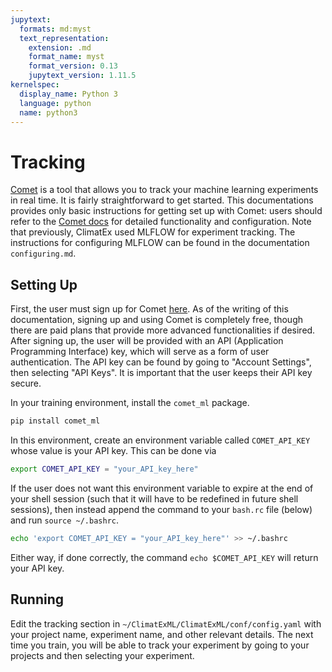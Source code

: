 ```yaml
---
jupytext:
  formats: md:myst
  text_representation:
    extension: .md
    format_name: myst
    format_version: 0.13
    jupytext_version: 1.11.5
kernelspec:
  display_name: Python 3
  language: python
  name: python3
---
```


# Tracking

[Comet](https://comet.com/) is a tool that allows you to track your machine learning experiments in real time. It is fairly straightforward to get started. This documentations provides only basic instructions for getting set up with Comet: users should refer to the [Comet docs](https://www.comet.com/docs/v2/) for detailed functionality and configuration.
Note that previously, ClimatEx used MLFLOW for experiment tracking. The instructions for configuring MLFLOW can be found in the documentation `configuring.md`.

## Setting Up

First, the user must sign up for Comet [here](https://www.comet.com/signup). As of the writing of this documentation, signing up and using Comet is completely free, though there are paid plans that provide more advanced functionalities if desired. After signing up, the user will be provided with an API (Application Programming Interface) key, which will serve as a form of user authentication. The API key can be found by going to "Account Settings", then selecting "API Keys". It is important that the user keeps their API key secure.

In your training environment, install the `comet_ml` package.
```bash
pip install comet_ml
```
In this environment, create an environment variable called `COMET_API_KEY` whose value is your API key. This can be done via
```bash
export COMET_API_KEY = "your_API_key_here"
```
If the user does not want this environment variable to expire at the end of your shell session (such that it will have to be redefined in future shell sessions), then instead append the command to your `bash.rc` file (below) and run `source ~/.bashrc`.
```bash
echo 'export COMET_API_KEY = "your_API_key_here"' >> ~/.bashrc
```
Either way, if done correctly, the command `echo $COMET_API_KEY` will return your API key.

## Running

Edit the tracking section in `~/ClimatExML/ClimatExML/conf/config.yaml` with your project name, experiment name, and other relevant details. The next time you train, you will be able to track your experiment by going to your projects and then selecting your experiment.